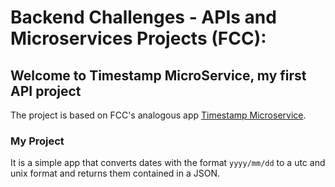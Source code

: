 # Backend Challenges - APIs and Microservices Projects (FCC):

## Welcome to Timestamp MicroService, my first API project


The project is based on FCC's analogous app [Timestamp Microservice](https://curse-arrow.glitch.me/).

### My Project

It is a simple app that converts dates with the format `yyyy/mm/dd` to a utc and unix format and
returns them contained in a JSON.
